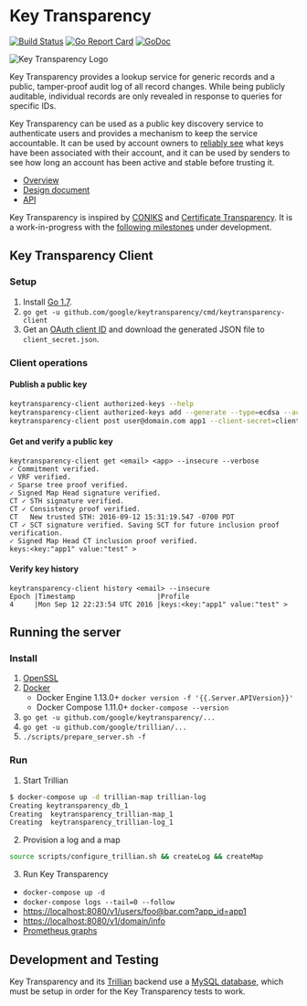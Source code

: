 # Key Transparency

[![Build Status](https://travis-ci.org/google/keytransparency.svg?branch=master)](https://travis-ci.org/google/keytransparency)
[![Go Report Card](https://goreportcard.com/badge/github.com/google/keytransparency)](https://goreportcard.com/report/github.com/google/keytransparency)
[![GoDoc](https://godoc.org/github.com/google/keytransparency?status.svg)](https://godoc.org/github.com/google/keytransparency)

![Key Transparency Logo](docs/images/logo.png)


Key Transparency provides a lookup service for generic records and a public,
tamper-proof audit log of all record changes. While being publicly auditable,
individual records are only revealed in response to queries for specific IDs.

Key Transparency can be used as a public key discovery service to authenticate
users and provides a mechanism to keep the service accountable.  It can be used
by account owners to [reliably see](docs/verification.md) what keys have been
associated with their account, and it can be used by senders to see how long an
account has been active and stable before trusting it. 

* [Overview](docs/overview.md)
* [Design document](docs/design.md)
* [API](docs/http_apis.md)

Key Transparency is inspired by [CONIKS](https://eprint.iacr.org/2014/1004.pdf)
and [Certificate Transparency](https://www.certificate-transparency.org/).
It is a work-in-progress with the [following
milestones](https://github.com/google/keytransparency/milestones) under
development.


## Key Transparency Client

### Setup
1. Install [Go 1.7](https://golang.org/doc/install).
2. `go get -u github.com/google/keytransparency/cmd/keytransparency-client `
3. Get an [OAuth client ID](https://console.developers.google.com/apis/credentials) and download the generated JSON file to `client_secret.json`.

### Client operations

#### Publish a public key

  ```sh
  keytransparency-client authorized-keys --help 
  keytransparency-client authorized-keys add --generate --type=ecdsa --activate
  keytransparency-client post user@domain.com app1 --client-secret=client_secret.json --insecure -d 'dGVzdA==' #Base64
  ```

#### Get and verify a public key

  ```
  keytransparency-client get <email> <app> --insecure --verbose
  ✓ Commitment verified.
  ✓ VRF verified.
  ✓ Sparse tree proof verified.
  ✓ Signed Map Head signature verified.
  CT ✓ STH signature verified.
  CT ✓ Consistency proof verified.
  CT   New trusted STH: 2016-09-12 15:31:19.547 -0700 PDT
  CT ✓ SCT signature verified. Saving SCT for future inclusion proof verification.
  ✓ Signed Map Head CT inclusion proof verified.
  keys:<key:"app1" value:"test" >
  ```

#### Verify key history
  ```
  keytransparency-client history <email> --insecure
  Epoch |Timestamp                    |Profile
  4     |Mon Sep 12 22:23:54 UTC 2016 |keys:<key:"app1" value:"test" >
  ```


## Running the server

### Install 
1. [OpenSSL](https://www.openssl.org/community/binaries.html)
1. [Docker](https://docs.docker.com/engine/installation/) 
   - Docker Engine 1.13.0+ `docker version -f '{{.Server.APIVersion}}'`
   - Docker Compose 1.11.0+ `docker-compose --version`
1. `go get -u github.com/google/keytransparency/...`
1. `go get -u github.com/google/trillian/...`
1. `./scripts/prepare_server.sh -f` 

### Run
1. Start Trillian

  ```sh
$ docker-compose up -d trillian-map trillian-log
Creating keytransparency_db_1
Creating  keytransparency_trillian-map_1
Creating  keytransparency_trillian-log_1
  ```

2. Provision a log and a map 
```sh
source scripts/configure_trillian.sh && createLog && createMap
```

3. Run Key Transparency
- `docker-compose up -d`
- `docker-compose logs --tail=0 --follow`
- [https://localhost:8080/v1/users/foo@bar.com?app_id=app1](https://localhost:8080/v1/users/foo@bar.com?app_id=app1)
- [https://localhost:8080/v1/domain/info](https://localhost:8080/v1/domain/info)
- [Prometheus graphs](http://localhost:9090/graph)

## Development and Testing
Key Transparency and its [Trillian](https://github.com/google/trillian) backend
use a [MySQL database](https://github.com/google/trillian/blob/master/README.md#mysql-setup),
which must be setup in order for the Key Transparency tests to work.

